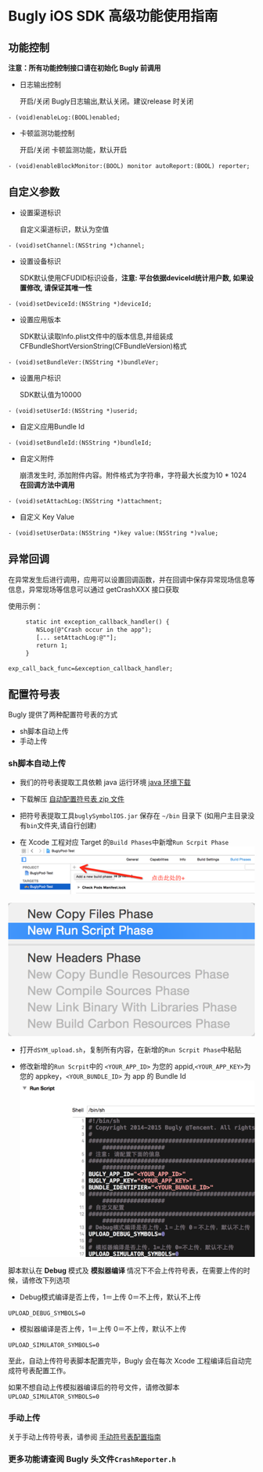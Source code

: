 # Bugly iOS SDK 高级功能使用指南

## 功能控制

**注意：所有功能控制接口请在初始化 Bugly 前调用**

- 日志输出控制
	
	开启/关闭 Bugly日志输出,默认关闭。建议release 时关闭

`- (void)enableLog:(BOOL)enabled;`

- 卡顿监测功能控制

	开启/关闭 卡顿监测功能，默认开启

`- (void)enableBlockMonitor:(BOOL) monitor autoReport:(BOOL) reporter;`

## 自定义参数

- 设置渠道标识

	自定义渠道标识，默认为空值

`- (void)setChannel:(NSString *)channel;`

- 设置设备标识

	SDK默认使用CFUDID标识设备，**注意: 平台依据deviceId统计用户数, 如果设置修改, 请保证其唯一性**

`- (void)setDeviceId:(NSString *)deviceId;`

- 设置应用版本

	SDK默认读取Info.plist文件中的版本信息,并组装成CFBundleShortVersionString(CFBundleVersion)格式

`- (void)setBundleVer:(NSString *)bundleVer;`

- 设置用户标识

	SDK默认值为10000

`- (void)setUserId:(NSString *)userid;`

- 自定义应用Bundle Id

`- (void)setBundleId:(NSString *)bundleId;`

- 自定义附件

	崩溃发生时, 添加附件内容。附件格式为字符串，字符最大长度为10 * 1024 **在回调方法中调用**

`- (void)setAttachLog:(NSString *)attachment;`

- 自定义 Key Value

`- (void)setUserData:(NSString *)key value:(NSString *)value;`

## 异常回调

在异常发生后进行调用，应用可以设置回调函数，并在回调中保存异常现场信息等信息，异常现场等信息可以通过 getCrashXXX 接口获取

使用示例：

	     static int exception_callback_handler() {
	     	NSLog(@"Crash occur in the app");
	     	[... setAttachLog:@""];
	     	return 1;
	     }

`exp_call_back_func=&exception_callback_handler;`

## 配置符号表

Bugly 提供了两种配置符号表的方式

- sh脚本自动上传
- 手动上传

### sh脚本自动上传

- 我们的符号表提取工具依赖 java 运行环境 [java 环境下载](https://support.apple.com/kb/DL1572?locale=zh_CN)

- 下载解压 [自动配置符号表 zip 文件](http://bugly.qq.com/sdkdown?id=6ecfd28d-d8ea-4446-a9c8-13aed4a94f04)

- 把符号表提取工具`buglySymbolIOS.jar` 保存在 `~/bin` 目录下 (如用户主目录没有`bin`文件夹,请自行创建)

- 在 Xcode 工程对应 Target 的`Build Phases`中新增`Run Scrpit Phase`
![](./dSYMUpload_1@2x.tiff)

![](./dSYMUpload_2@2x.tiff)
- 打开`dSYM_upload.sh`，复制所有内容，在新增的`Run Scrpit Phase`中粘贴

- 修改新增的`Run Scrpit`中的 `<YOUR_APP_ID>` 为您的 appid,`<YOUR_APP_KEY>`为您的 appkey，`<YOUR_BUNDLE_ID>` 为 app 的 Bundle Id
![](./dSYMUpload_3@2x.tiff)

脚本默认在 **Debug** 模式及 **模拟器编译** 情况下不会上传符号表，在需要上传的时候，请修改下列选项

- Debug模式编译是否上传，1＝上传 0＝不上传，默认不上传

`UPLOAD_DEBUG_SYMBOLS=0`

- 模拟器编译是否上传，1＝上传 0＝不上传，默认不上传

`UPLOAD_SIMULATOR_SYMBOLS=0`

至此，自动上传符号表脚本配置完毕，Bugly 会在每次 Xcode 工程编译后自动完成符号表配置工作。

如果不想自动上传模拟器编译后的符号文件，请修改脚本`UPLOAD_SIMULATOR_SYMBOLS=0`

### 手动上传

关于手动上传符号表，请参阅 [手动符号表配置指南](http://bugly.qq.com)


### 更多功能请查阅 Bugly 头文件`CrashReporter.h`
